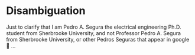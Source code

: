 # Disambiguation

Just to clarify that I am Pedro A. Segura the electrical engineering Ph.D. student from Sherbrooke University, and not Professor Pedro A. Segura from Sherbrooke University, or other Pedros Seguras that appear in google :see_no_evil: ...
